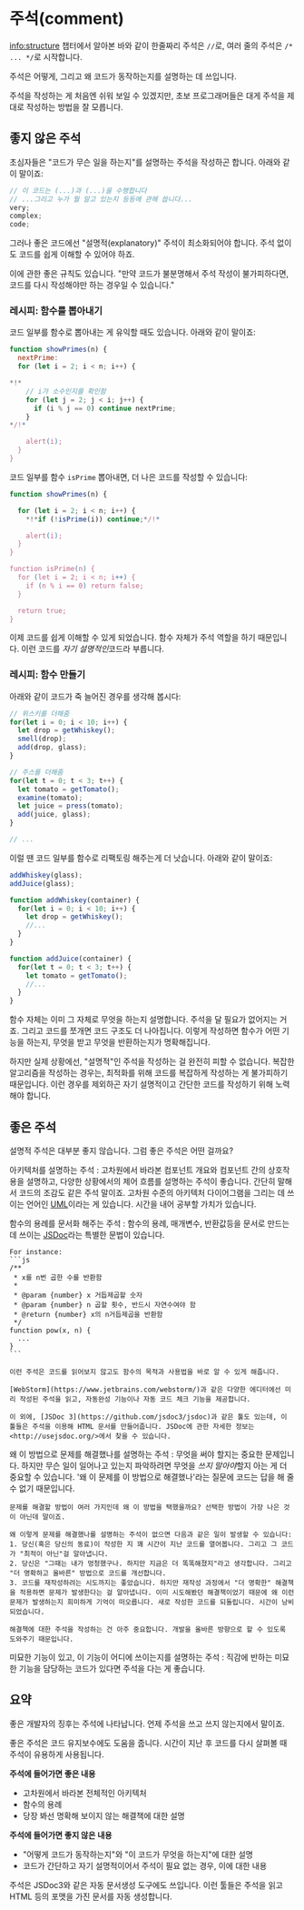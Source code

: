 # 주석(comment)

<info:structure> 챕터에서 알아본 바와 같이 한줄짜리 주석은 `//`로, 여러 줄의 주석은 `/* ... */`로 시작합니다.

주석은 어떻게, 그리고 왜 코드가 동작하는지를 설명하는 데 쓰입니다.

주석을 작성하는 게 처음엔 쉬워 보일 수 있겠지만, 초보 프로그래머들은 대게 주석을 제대로 작성하는 방법을 잘 모릅니다.

## 좋지 않은 주석

초심자들은 "코드가 무슨 일을 하는지"를 설명하는 주석을 작성하곤 합니다. 아래와 같이 말이죠:

```js
// 이 코드는 (...)과 (...)을 수행합니다
// ...그리고 누가 뭘 알고 있는지 등등에 관해 씁니다...
very;
complex;
code;
```

그러나 좋은 코드에선 "설명적(explanatory)" 주석이 최소화되어야 합니다. 주석 없이도 코드를 쉽게 이해할 수 있어야 하죠.

이에 관한 좋은 규칙도 있습니다. "만약 코드가 불분명해서 주석 작성이 불가피하다면, 코드를 다시 작성해야만 하는 경우일 수 있습니다."

### 레시피: 함수를 뽑아내기

코드 일부를 함수로 뽑아내는 게 유익할 때도 있습니다. 아래와 같이 말이죠:

```js
function showPrimes(n) {
  nextPrime:
  for (let i = 2; i < n; i++) {

*!*
    // i가 소수인지를 확인함
    for (let j = 2; j < i; j++) {
      if (i % j == 0) continue nextPrime;
    }
*/!*

    alert(i);
  }
}
```

코드 일부를 함수 `isPrime` 뽑아내면, 더 나은 코드를 작성할 수 있습니다:


```js
function showPrimes(n) {

  for (let i = 2; i < n; i++) {
    *!*if (!isPrime(i)) continue;*/!*

    alert(i);  
  }
}

function isPrime(n) {
  for (let i = 2; i < n; i++) {
    if (n % i == 0) return false;
  }

  return true;
}
```

이제 코드를 쉽게 이해할 수 있게 되었습니다. 함수 자체가 주석 역할을 하기 때문입니다. 이런 코드를 *자기 설명적인*코드라 부릅니다.

### 레시피: 함수 만들기

아래와 같이 코드가 죽 늘어진 경우를 생각해 봅시다:

```js
// 위스키를 더해줌
for(let i = 0; i < 10; i++) {
  let drop = getWhiskey();
  smell(drop);
  add(drop, glass);
}

// 주스를 더해줌
for(let t = 0; t < 3; t++) {
  let tomato = getTomato();
  examine(tomato);
  let juice = press(tomato);
  add(juice, glass);
}

// ...
```

이럴 땐 코드 일부를 함수로 리팩토링 해주는게 더 낫습니다. 아래와 같이 말이죠:

```js
addWhiskey(glass);
addJuice(glass);

function addWhiskey(container) {
  for(let i = 0; i < 10; i++) {
    let drop = getWhiskey();
    //...
  }
}

function addJuice(container) {
  for(let t = 0; t < 3; t++) {
    let tomato = getTomato();
    //...
  }
}
```

함수 자체는 이미 그 자체로 무엇을 하는지 설명합니다. 주석을 달 필요가 없어지는 거죠. 그리고 코드를 쪼개면 코드 구조도 더 나아집니다. 이렇게 작성하면 함수가 어떤 기능을 하는지, 무엇을 받고 무엇을 반환하는지가 명확해집니다.

하지만 실제 상황에선, "설명적"인 주석을 작성하는 걸 완전히 피할 수 없습니다. 복잡한 알고리즘을 작성하는 경우는, 최적화를 위해 코드를 복잡하게 작성하는 게 불가피하기 때문입니다. 이런 경우를 제외하곤 자기 설명적이고 간단한 코드를 작성하기 위해 노력해야 합니다.  

## 좋은 주석

설명적 주석은 대부분 좋지 않습니다. 그럼 좋은 주석은 어떤 걸까요?

아키텍처를 설명하는 주석
: 고차원에서 바라본 컴포넌트 개요와 컴포넌트 간의 상호작용을 설명하고, 다양한 상황에서의 제어 흐름를 설명하는 주석이 좋습니다. 간단히 말해서 코드의 조감도 같은 주석 말이죠. 
고차원 수준의 아키텍처 다이어그램을 그리는 데 쓰이는 언어인 [UML](http://wikipedia.org/wiki/Unified_Modeling_Language)이라는 게 있습니다. 시간을 내어 공부할 가치가 있습니다.  

함수의 용례를 문서화 해주는 주석
: 함수의 용례, 매개변수, 반환값등을 문서로 만드는데 쓰이는 [JSDoc](http://en.wikipedia.org/wiki/JSDoc)라는 특별한 문법이 있습니다.

    For instance:
    ```js
    /**
     * x를 n번 곱한 수를 반환함
     *
     * @param {number} x 거듭제곱할 숫자
     * @param {number} n 곱할 횟수, 반드시 자연수여야 함
     * @return {number} x의 n거듭제곱을 반환함
     */
    function pow(x, n) {
      ...
    }
    ```

    이런 주석은 코드를 읽어보지 않고도 함수의 목적과 사용법을 바로 알 수 있게 해줍니다.

    [WebStorm](https://www.jetbrains.com/webstorm/)과 같은 다양한 에디터에선 미리 작성된 주석을 읽고, 자동완성 기능이나 자동 코드 체크 기능을 제공합니다. 

    이 외에, [JSDoc 3](https://github.com/jsdoc3/jsdoc)과 같은 툴도 있는데, 이 툴들은 주석을 이용해 HTML 문서를 만들어줍니다. JSDoc에 관한 자세한 정보는 <http://usejsdoc.org/>에서 찾을 수 있습니다.

왜 이 방법으로 문제를 해결했나를 설명하는 주석
: 무엇을 써야 할지는 중요한 문제입니다. 하지만 무슨 일이 일어나고 있는지 파악하려면 무엇을 *쓰지 말아야*할지 아는 게 더 중요할 수 있습니다. '왜 이 문제를 이 방법으로 해결했나'라는 질문에 코드는 답을 해 줄 수 없기 때문입니다.

    문제를 해결할 방법이 여러 가지인데 왜 이 방법을 택했을까요? 선택한 방법이 가장 나은 것이 아닌데 말이죠.

    왜 이렇게 문제를 해결했나를 설명하는 주석이 없으면 다음과 같은 일이 발생할 수 있습니다:
    1. 당신(혹은 당신의 동료)이 작성한 지 꽤 시간이 지난 코드를 열어봅니다. 그리고 그 코드가 "최적이 아닌"걸 알아냅니다.
    2. 당신은 "그때는 내가 멍청했구나. 하지만 지금은 더 똑똑해졌지"라고 생각합니다. 그리고 "더 명확하고 올바른" 방법으로 코드를 개선합니다.
    3. 코드를 재작성하려는 시도까지는 좋았습니다. 하지만 재작성 과정에서 "더 명확한" 해결책을 적용하면 문제가 발생한다는 걸 알아냅니다. 이미 시도해봤던 해결책이었기 때문에 왜 이런 문제가 발생하는지 희미하게 기억이 떠오릅니다. 새로 작성한 코드를 되돌립니다. 시간이 낭비되었습니다. 

    해결책에 대한 주석을 작성하는 건 아주 중요합니다. 개발을 올바른 방향으로 할 수 있도록 도와주기 때문입니다.

미묘한 기능이 있고, 이 기능이 어디에 쓰이는지를 설명하는 주석
: 직감에 반하는 미묘한 기능을 담당하는 코드가 있다면 주석을 다는 게 좋습니다.

## 요약

좋은 개발자의 징후는 주석에 나타납니다. 언제 주석을 쓰고 쓰지 않는지에서 말이죠.

좋은 주석은 코드 유지보수에도 도움을 줍니다. 시간이 지난 후 코드를 다시 살펴볼 때 주석이 유용하게 사용됩니다.

**주석에 들어가면 좋은 내용**

- 고차원에서 바라본 전체적인 아키텍처
- 함수의 용례
- 당장 봐선 명확해 보이지 않는 해결책에 대한 설명

**주석에 들어가면 좋지 않은 내용**

- "어떻게 코드가 동작하는지"와 "이 코드가 무엇을 하는지"에 대한 설명
- 코드가 간단하고 자기 설명적이어서 주석이 필요 없는 경우, 이에 대한 내용

주석은 JSDoc3와 같은 자동 문서생성 도구에도 쓰입니다. 이런 툴들은 주석을 읽고 HTML 등의 포맷을 가진 문서를 자동 생성합니다.